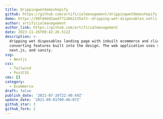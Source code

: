 ```yaml
---
title: Drippingwetdemoshopify
github: https://github.com/artificialmanagement/drippingwetdemoshopify
demo: https://60fdddd2aed7712662135af3--dripping-wet-disposables.netlify.app/
author: artificialmanagement
author_link: https://github.com/artificialmanagement
date: 2023-11-26T09:42:26.512Z
description: >-
  dripping wet disposables landing page with inbuilt ecommerce and click
  converting features built into the design. The web application uses shopify,
  next.js, and sanity.
ssg:
  - Nextjs
css:
  - Tailwind
  - PostCSS
cms: []
category:
  - Ecommerce
draft: false
publish_date: '2021-07-26T22:40:49Z'
update_date: '2021-09-01T00:46:07Z'
github_star: 3
github_fork: 2
---
```

